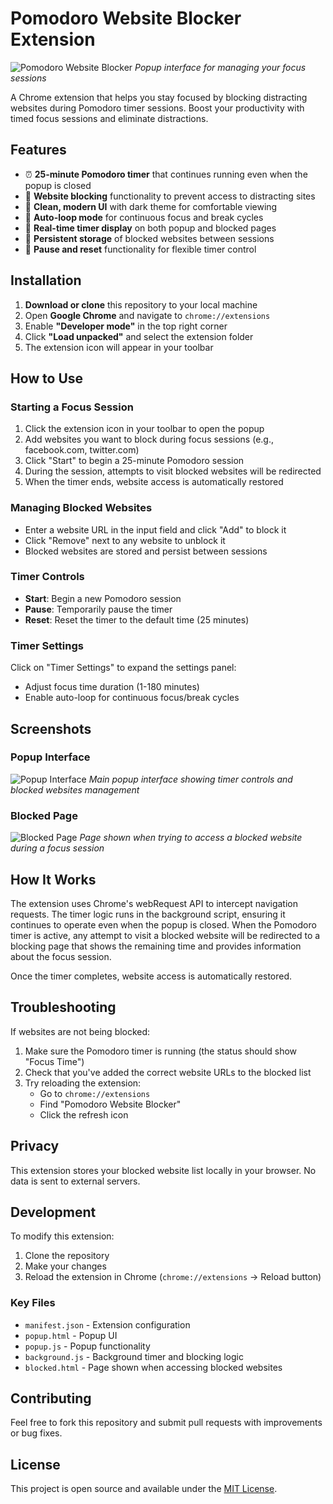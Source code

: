 # Pomodoro Website Blocker Extension

![Pomodoro Website Blocker](popup.png)
*Popup interface for managing your focus sessions*

A Chrome extension that helps you stay focused by blocking distracting websites during Pomodoro timer sessions. Boost your productivity with timed focus sessions and eliminate distractions.

## Features

- ⏰ **25-minute Pomodoro timer** that continues running even when the popup is closed
- 🚫 **Website blocking** functionality to prevent access to distracting sites
- 🎨 **Clean, modern UI** with dark theme for comfortable viewing
- 🔁 **Auto-loop mode** for continuous focus and break cycles
- 📱 **Real-time timer display** on both popup and blocked pages
- 💾 **Persistent storage** of blocked websites between sessions
- 🔄 **Pause and reset** functionality for flexible timer control

## Installation

1. **Download or clone** this repository to your local machine
2. Open **Google Chrome** and navigate to `chrome://extensions`
3. Enable **"Developer mode"** in the top right corner
4. Click **"Load unpacked"** and select the extension folder
5. The extension icon will appear in your toolbar

## How to Use

### Starting a Focus Session

1. Click the extension icon in your toolbar to open the popup
2. Add websites you want to block during focus sessions (e.g., facebook.com, twitter.com)
3. Click "Start" to begin a 25-minute Pomodoro session
4. During the session, attempts to visit blocked websites will be redirected
5. When the timer ends, website access is automatically restored

### Managing Blocked Websites

- Enter a website URL in the input field and click "Add" to block it
- Click "Remove" next to any website to unblock it
- Blocked websites are stored and persist between sessions

### Timer Controls

- **Start**: Begin a new Pomodoro session
- **Pause**: Temporarily pause the timer
- **Reset**: Reset the timer to the default time (25 minutes)

### Timer Settings

Click on "Timer Settings" to expand the settings panel:

- Adjust focus time duration (1-180 minutes)
- Enable auto-loop for continuous focus/break cycles

## Screenshots

### Popup Interface
![Popup Interface](popup.png)
*Main popup interface showing timer controls and blocked websites management*

### Blocked Page
![Blocked Page](blocked.png)
*Page shown when trying to access a blocked website during a focus session*

## How It Works

The extension uses Chrome's webRequest API to intercept navigation requests. The timer logic runs in the background script, ensuring it continues to operate even when the popup is closed. When the Pomodoro timer is active, any attempt to visit a blocked website will be redirected to a blocking page that shows the remaining time and provides information about the focus session.

Once the timer completes, website access is automatically restored.

## Troubleshooting

If websites are not being blocked:

1. Make sure the Pomodoro timer is running (the status should show "Focus Time")
2. Check that you've added the correct website URLs to the blocked list
3. Try reloading the extension:
   - Go to `chrome://extensions`
   - Find "Pomodoro Website Blocker"
   - Click the refresh icon

## Privacy

This extension stores your blocked website list locally in your browser. No data is sent to external servers.

## Development

To modify this extension:

1. Clone the repository
2. Make your changes
3. Reload the extension in Chrome (`chrome://extensions` → Reload button)

### Key Files

- `manifest.json` - Extension configuration
- `popup.html` - Popup UI
- `popup.js` - Popup functionality
- `background.js` - Background timer and blocking logic
- `blocked.html` - Page shown when accessing blocked websites

## Contributing

Feel free to fork this repository and submit pull requests with improvements or bug fixes.

## License

This project is open source and available under the [MIT License](LICENSE.md).
